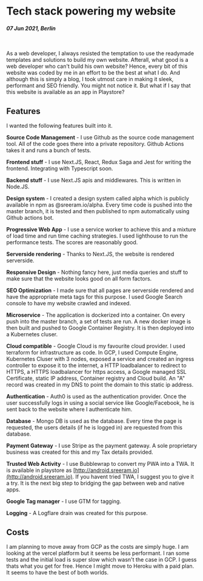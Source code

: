 # Tech stack powering my website

#### *07 Jun 2021, Berlin*

&nbsp;

As a web developer, I always resisted the temptation to use the readymade templates and solutions to build my own website. Afterall, what good is a web developer who can't build his own website? Hence, every bit of this website was coded by me in an effort to be the best at what I do. And although this is simply a blog, I took utmost care in making it sleek, performant and SEO friendly. You might not notice it. But what if I say that this website is available as an app in Playstore?

## Features

I wanted the following features built into it.

**Source Code Management** - I use Github as the source code management tool. All of the code goes there into a private repository. Github Actions takes it and runs a bunch of tests.

**Frontend stuff** - I use Next.JS, React, Redux Saga and Jest for writing the frontend. Integrating with Typescript soon.

**Backend stuff** - I use Next.JS apis and middlewares. This is written in Node.JS.

**Design system** - I created a design system called alpha which is publicly available in npm as @sreeram.io/alpha. Every time code is pushed into the master branch, it is tested and then published to npm automatically using Github actions bot.

**Progressive Web App** - I use a service worker to achieve this and a mixture of load time and run time caching strategies. I used lighthouse to run the performance tests. The scores are reasonably good.

**Serverside rendering** - Thanks to Next.JS, the website is rendered serverside.

**Responsive Design** - Nothing fancy here, just media queries and stuff to make sure that the website looks good on all form factors.

**SEO Optimization** - I made sure that all pages are serverside rendered and have the appropriate meta tags for this purpose. I used Google Search console to have my website crawled and indexed.

**Microservice** - The application is dockerized into a container. On every push into the master branch, a set of tests are run. A new docker image is then built and pushed to Google Container Registry. It is then deployed into a Kubernetes cluser.

**Cloud compatible** - Google Cloud is my favourite cloud provider. I used terraform for infrastructure as code. In GCP, I used Compute Engine, Kubernetes Cluser with 3 nodes, exposed a service and created an ingress controller to expose it to the internet, a HTTP loadbalancer to redirect to HTTPS, a HTTPS loadbalancer for https access, a Google managed SSL Certificate, static IP address, Container registry and Cloud build. An "A" record was created in my DNS to point the domain to this static ip address.

**Authentication** - Auth0 is used as the authentication provider. Once the user successfully logs in using a social service like Google/Facebook, he is sent back to the website where I authenticate him.

**Database** - Mongo DB is used as the database. Every time the page is requested, the users details (if he is logged in) are requested from this database.

**Payment Gateway** - I use Stripe as the payment gateway. A sole proprietary business was created for this and my Tax details provided.

**Trusted Web Activity** - I use Bubblewrap to convert my PWA into a TWA. It is available in playstore as [http://android.sreeram.io](http://android.sreeram.io). If you havent tried TWA, I suggest you to give it a try. It is the next big step to bridging the gap between web and native apps.

**Google Tag manager** - I use GTM for tagging.

**Logging** - A Logflare drain was created for this purpose.

## Costs

I am planning to move away from GCP as the costs are simply huge. I am looking at the vercel platform but it seems be less performant. I ran some tests and the initial load is super slow which wasn't the case in GCP. I guess thats what you get for free. Hence I might move to Heroku with a paid plan. It seems to have the best of both worlds.

&nbsp;
